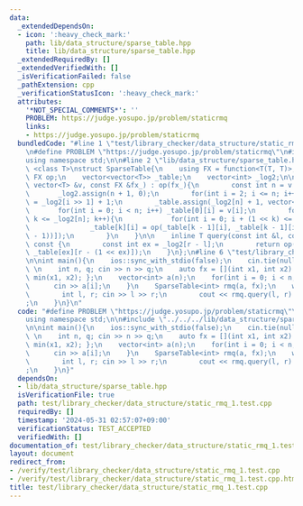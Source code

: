 ```yaml
---
data:
  _extendedDependsOn:
  - icon: ':heavy_check_mark:'
    path: lib/data_structure/sparse_table.hpp
    title: lib/data_structure/sparse_table.hpp
  _extendedRequiredBy: []
  _extendedVerifiedWith: []
  _isVerificationFailed: false
  _pathExtension: cpp
  _verificationStatusIcon: ':heavy_check_mark:'
  attributes:
    '*NOT_SPECIAL_COMMENTS*': ''
    PROBLEM: https://judge.yosupo.jp/problem/staticrmq
    links:
    - https://judge.yosupo.jp/problem/staticrmq
  bundledCode: "#line 1 \"test/library_checker/data_structure/static_rmq_1.test.cpp\"\
    \n#define PROBLEM \"https://judge.yosupo.jp/problem/staticrmq\"\n#include <bits/stdc++.h>\n\
    using namespace std;\n\n#line 2 \"lib/data_structure/sparse_table.hpp\"\n\ntemplate\
    \ <class T>\nstruct SparseTable{\n    using FX = function<T(T, T)>;\n    const\
    \ FX op;\n    vector<vector<T>> _table;\n    vector<int> _log2;\n\n    SparseTable(const\
    \ vector<T> &v, const FX &fx_) : op(fx_){\n        const int n = v.size();\n \
    \       _log2.assign(n + 1, 0);\n        for(int i = 2; i <= n; i++) _log2[i]\
    \ = _log2[i >> 1] + 1;\n        _table.assign(_log2[n] + 1, vector<T>(n));\n \
    \       for(int i = 0; i < n; i++) _table[0][i] = v[i];\n        for(int k = 1;\
    \ k <= _log2[n]; k++){\n            for(int i = 0; i + (1 << k) <= n; i++)\n \
    \               _table[k][i] = op(_table[k - 1][i], _table[k - 1][i + (1 << (k\
    \ - 1))]);\n        }\n    }\n\n    inline T query(const int &l, const int &r)\
    \ const {\n        const int ex = _log2[r - l];\n        return op(_table[ex][l],\
    \ _table[ex][r - (1 << ex)]);\n    }\n};\n#line 6 \"test/library_checker/data_structure/static_rmq_1.test.cpp\"\
    \n\nint main(){\n    ios::sync_with_stdio(false);\n    cin.tie(nullptr);\n   \
    \ \n    int n, q; cin >> n >> q;\n    auto fx = [](int x1, int x2) -> int { return\
    \ min(x1, x2); };\n    vector<int> a(n);\n    for(int i = 0; i < n; i++){\n  \
    \      cin >> a[i];\n    }\n    SparseTable<int> rmq(a, fx);\n    while(q--){\n\
    \        int l, r; cin >> l >> r;\n        cout << rmq.query(l, r) << \"\\n\"\
    ;\n    }\n}\n"
  code: "#define PROBLEM \"https://judge.yosupo.jp/problem/staticrmq\"\n#include <bits/stdc++.h>\n\
    using namespace std;\n\n#include \"../../../lib/data_structure/sparse_table.hpp\"\
    \n\nint main(){\n    ios::sync_with_stdio(false);\n    cin.tie(nullptr);\n   \
    \ \n    int n, q; cin >> n >> q;\n    auto fx = [](int x1, int x2) -> int { return\
    \ min(x1, x2); };\n    vector<int> a(n);\n    for(int i = 0; i < n; i++){\n  \
    \      cin >> a[i];\n    }\n    SparseTable<int> rmq(a, fx);\n    while(q--){\n\
    \        int l, r; cin >> l >> r;\n        cout << rmq.query(l, r) << \"\\n\"\
    ;\n    }\n}"
  dependsOn:
  - lib/data_structure/sparse_table.hpp
  isVerificationFile: true
  path: test/library_checker/data_structure/static_rmq_1.test.cpp
  requiredBy: []
  timestamp: '2024-05-31 02:57:07+09:00'
  verificationStatus: TEST_ACCEPTED
  verifiedWith: []
documentation_of: test/library_checker/data_structure/static_rmq_1.test.cpp
layout: document
redirect_from:
- /verify/test/library_checker/data_structure/static_rmq_1.test.cpp
- /verify/test/library_checker/data_structure/static_rmq_1.test.cpp.html
title: test/library_checker/data_structure/static_rmq_1.test.cpp
---
```

